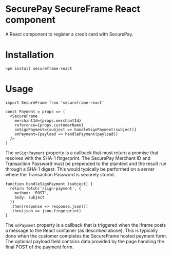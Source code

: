 # SecurePay SecureFrame React component

A React component to register a credit card with SecurePay.

# Installation

```
npm install secureframe-react
```

# Usage

```
import SecureFrame from 'secureframe-react'

const Payment = props => (
  <SecureFrame
    merchantId={props.merchantId}
    reference={props.customerName}
    onSignPayment={subject => handleSignPayment(subject)}
    onPayment={payload => handlePayment(payload)}
  />
)
```

The `onSignPayment` property is a callback that must return a promise that resolves
with the SHA-1 fingerprint. The SecurePay Merchant ID and Transaction Password must
be prepended to the plaintext and the result run through a SHA-1 digest. This would
typically be performed on a server where the Transaction Password is securely stored.

```
function handleSignPayment (subject) {
  return fetch('/sign-payment', {
    method: 'POST',
    body: subject
  })
  .then(response => response.json())
  .then(json => json.fingerprint)
}
```

The `onPayment` property is a callback that is triggered when the iframe posts a
message to the React container (as described above). This is typically done when
the customer completes the SecureFrame hosted payment form. The optional payload
field contains data provided by the page handling the final POST of the payment
form.
